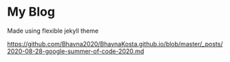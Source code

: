 # My Blog

Made using flexible jekyll theme

https://github.com/Bhavna2020/BhavnaKosta.github.io/blob/master/_posts/2020-08-28-google-summer-of-code-2020.md

